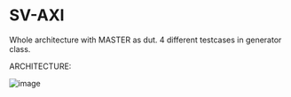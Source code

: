 # SV-AXI

Whole architecture with MASTER as dut.
4 different testcases in generator class.

ARCHITECTURE:

![image](https://github.com/user-attachments/assets/0ebb09e1-f59f-484a-a7d2-6b8e6ccd6d84)

